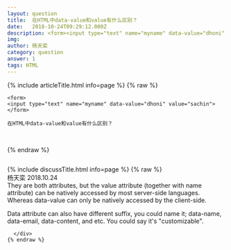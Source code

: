 ```yaml
---
layout: question
title:  在HTML中data-value和value有什么区别？
date:   2018-10-24T09:29:12.000Z
description: <form><input type="text" name="myname" data-value="dhoni" value="sachin"></for...
img: 
author: 杨天栾
category: question
answer: 1
tags: HTML
---
```

<div class="article-root">
  <div class="article">
    {% include articleTitle.html info=page %}
    {% raw %}
    <div class="article-content"><pre>
<code>&lt;form&gt;
&lt;input type=&quot;text&quot; name=&quot;myname&quot; data-value=&quot;dhoni&quot; value=&quot;sachin&quot;&gt;
&lt;/form&gt;</code></pre>

<p><code>在HTML中data-value和value有什么区别？</code></p>

<p>&nbsp;</p>
</div>
    {% endraw %}
  </div>
  <p style="height: 0;width:0;overflow: hidden;"> 第79篇《在HTML中data-value和value有什么区别？》来自Winter(https://github.com/aiyld/aiyld.github.io)的站点</p>
  <div class="discuss-wrapper">
    {% include discussTitle.html info=page %}
    {% raw %}
    <div class="discuss-item">
        <div class="discuss-parent">
          <div class="discuss-meta">
            <span class="discuss-user">杨天栾</span>
            <span class="discuss-time">2018.10.24</span>
          </div>
          <div class="discuss-comment">They are both attributes, but the value attribute (together with name attribute) can be natively accessed by most server-side languages. Whereas data-value can only be natively accessed by the client-side.

Data attribute can also have different suffix, you could name it; data-name, data-email, data-content, and etc. You could say it's "customizable".</div>
        </div>
        
      </div>
    {% endraw %}
  </div>
<div>
